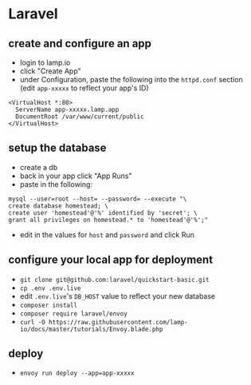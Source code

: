 # Laravel

## create and configure an app 
- login to lamp.io
- click "Create App"
- under Configuration, paste the following into the `httpd.conf` section 
(edit `app-xxxxx` to reflect your app's ID)
```
<VirtualHost *:80>
  ServerName app-xxxxx.lamp.app
  DocumentRoot /var/www/current/public
</VirtualHost>
``` 
## setup the database
- create a db
- back in your app click "App Runs"
- paste in the following:
```
mysql --user=root --host= --password= --execute "\
create database homestead; \
create user 'homestead'@'%' identified by 'secret'; \
grant all privileges on homestead.* to 'homestead'@'%';"
```
- edit in the values for `host` and `password` and click Run

## configure your local app for deployment
- `git clone git@github.com:laravel/quickstart-basic.git`
- `cp .env .env.live`
- edit `.env.live`'s `DB_HOST` value to reflect your new database
- `composer install`
- `composer require laravel/envoy`
- `curl -O https://raw.githubusercontent.com/lamp-io/docs/master/tutorials/Envoy.blade.php`

## deploy
- `envoy run deploy --app=app-xxxxx`
